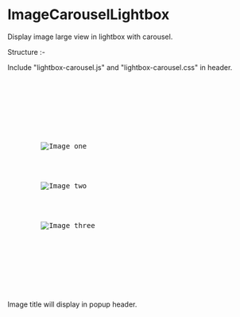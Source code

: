 ImageCarouselLightbox
=====================

Display image large view in lightbox with carousel.


Structure :-

Include "lightbox-carousel.js" and "lightbox-carousel.css" in header.

<pre>
<link href="css/lightbox-carousel.css" type="text/css" rel="stylesheet">
<script type="text/javascript" src="js/lightbox-carousel.js"></script>

<!-- HTML -->
<div class="mainClass">
	<div class="innerClass">
		<img title="Image one" src="image1.jpg" />
	</div>
	<div class="innerClass">
		<img title="Image two" src="image2.jpg" />
	</div>
	<div class="innerClass">
		<img title="Image three" src="image3.jpg" />
	</div>
</div>


<!-- Javascript -->
<script type="text/javascript">
	$(function(){
		$(".mainClass").lightboxCarousel();
	})
</script>
</pre>

Image title will display in popup header.
